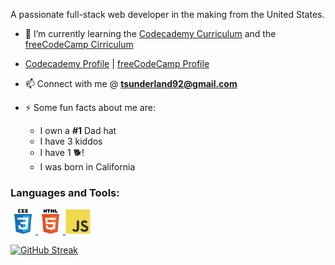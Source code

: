 A passionate full-stack web developer in the making from the United States.

- 🌱 I’m currently learning the [Codecademy Curriculum](https://www.codecademy.com/learn) and the [freeCodeCamp Cirriculum](https://www.freecodecamp.org/)
- [Codecademy Profile](https://www.codecademy.com/profiles/ThatTyGuy_) | [freeCodeCamp Profile](https://www.freecodecamp.org/That_Ty_Guy_)

- 📫 Connect with me @ **tsunderland92@gmail.com**

- ⚡ Some fun facts about me are:
  <ul>
  <li>I own a <b>#1</b> Dad hat</li>
  <li>I have 3 kiddos</li>
  <li>I have 1 🐕!</li>
  <li>I was born in California</li>
  </ul>

<h3 align="left">Languages and Tools:</h3>
<p align="left"> <a href="https://www.w3schools.com/css/" target="_blank" rel="noreferrer"> <img src="https://raw.githubusercontent.com/devicons/devicon/master/icons/css3/css3-original-wordmark.svg" alt="css3" width="40" height="40"/> </a> <a href="https://www.w3.org/html/" target="_blank" rel="noreferrer"> <img src="https://raw.githubusercontent.com/devicons/devicon/master/icons/html5/html5-original-wordmark.svg" alt="html5" width="40" height="40"/> </a> <a href="https://developer.mozilla.org/en-US/docs/Web/JavaScript" target="_blank" rel="noreferrer"> <img src="https://raw.githubusercontent.com/devicons/devicon/master/icons/javascript/javascript-original.svg" alt="javascript" width="40" height="40"/> </a> </p>

[![GitHub Streak](https://github-readme-streak-stats.herokuapp.com?user=ThatTyGuy&theme=transparent&hide_border=true)](https://git.io/streak-stats)
